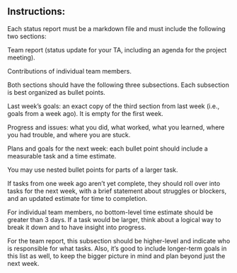 ## Instructions: 

Each status report must be a markdown file and must include the following two sections:

Team report (status update for your TA, including an agenda for the project meeting).

Contributions of individual team members.

Both sections should have the following three subsections. Each subsection is best organized as bullet points.

Last week’s goals: an exact copy of the third section from last week (i.e., goals from a week ago). It is empty for the first week.

Progress and issues: what you did, what worked, what you learned, where you had trouble, and where you are stuck.

Plans and goals for the next week: each bullet point should include a measurable task and a time estimate.

You may use nested bullet points for parts of a larger task.

If tasks from one week ago aren’t yet complete, they should roll over into tasks for the next week, with a brief statement about struggles or blockers, and an updated estimate for time to completion.

For individual team members, no bottom-level time estimate should be greater than 3 days. If a task would be larger, think about a logical way to break it down and to have insight into progress.

For the team report, this subsection should be higher-level and indicate who is responsible for what tasks. Also, it’s good to include longer-term goals in this list as well, to keep the bigger picture in mind and plan beyond just the next week.